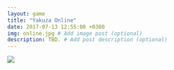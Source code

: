 ```yaml
---
layout: game
title: "Yakuza Online"
date: 2017-07-13 12:55:00 +0300
img: online.jpg # Add image post (optional)
description: TBD. # Add post description (optional)
---
```

<img src="https://78.media.tumblr.com/6dfcbf9e05d57e3d0e9bb232b30004fa/tumblr_pf27n0jnCn1w050vko1_1280.png" class="center-img">

